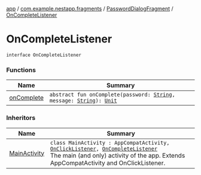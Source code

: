 [app](../../../index.md) / [com.example.nestapp.fragments](../../index.md) / [PasswordDialogFragment](../index.md) / [OnCompleteListener](./index.md)

# OnCompleteListener

`interface OnCompleteListener`

### Functions

| Name | Summary |
|---|---|
| [onComplete](on-complete.md) | `abstract fun onComplete(password: `[`String`](https://kotlinlang.org/api/latest/jvm/stdlib/kotlin/-string/index.html)`, message: `[`String`](https://kotlinlang.org/api/latest/jvm/stdlib/kotlin/-string/index.html)`): `[`Unit`](https://kotlinlang.org/api/latest/jvm/stdlib/kotlin/-unit/index.html) |

### Inheritors

| Name | Summary |
|---|---|
| [MainActivity](../../../com.example.nestapp.activities/-main-activity/index.md) | `class MainActivity : AppCompatActivity, `[`OnClickListener`](https://developer.android.com/reference/android/view/View/OnClickListener.html)`, `[`OnCompleteListener`](./index.md)<br>The main (and only) activity of the app. Extends AppCompatActivity and OnClickListener. |

